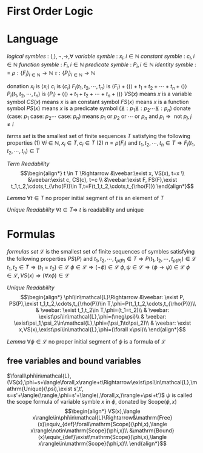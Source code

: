 
<h1>First Order Logic</h1>

# Language

*logical symbles* : $(,),\neg,\to,\forall$
*variable symble* : $x_i,i\in\mathbb{N}$
*constant symble* : $c_i,i\in\mathbb{N}$
*function symble* : $F_i,i\in\mathbb{N}$
*predicate symble* : $P_i,i\in\mathbb{N}$
*identity symble* : $=$
$\rho:\{F_i\}_{i\in\mathbb{N}}\to\mathbb{N}$
$\tau:\{P_i\}_{i\in\mathbb{N}}\to\mathbb{N}$

donation
$x_i$ is $\langle x_i \rangle$
$c_i$ is $\langle c_i \rangle$
$F_i(t_1,t_2,\cdots,t_n)$ is $\langle F_i \rangle+\langle ( \rangle+t_1+t_2+\cdots+t_n+\langle ) \rangle$
$P_i(t_1,t_2,\cdots,t_n)$ is $\langle P_i \rangle+\langle ( \rangle+t_1+t_2+\cdots+t_n+\langle ) \rangle$
$VS(x )$ means $x$ is a variable symbol
$CS(x)$ means $x$ is an constant symbol
$FS(x)$ means $x$ is a function symbol
$PS(x)$ means $x$ is a predicate symbol
$(\veebar: p_1\veebar: p_2\cdots\veebar: p_n)$ donate (case: $p_1$ case: $p_2\cdots$ case: $p_n$) means $p_1\text{ or }p_2\text{ or }\cdots\text{ or }p_n$ and $p_i\Rightarrow\text{ not } p_j,j\ne i$
<!-- 在不同的逻辑系统中，如何取非是需要定义的，neg操作取决于不同的系统 -->

*terms set* is the smallest set of finite sequences $T$ satisfying the following properties
(1) $\forall i\in\mathbb{N},x_i\in T,c_i\in T$ <!-- \forall i\in\mathbb{N},x_i,c_i\in T的写法不利于机器读取，具有含混的逗号，使用\text{ and }-->
(2) $n=\rho(F_i)\text{ and }t_1,t_2,\cdots,t_n\in T\Rightarrow F_i(t_1,t_2,\cdots,t_n)\in T$

*Term Readability*
$$\begin{align*}
    t \in T \Rightarrow &\veebar:\exist x, VS(x), t=x \\
    &\veebar:\exist c, CS(c), t=c \\
    &\veebar:\exist F, FS(F),\exist t_1,t_2,\cdots,t_{\rho(F)}\in T,t=F(t_1,t_2,\cdots,t_{\rho(F)})
\end{align*}$$

*Lemma*
$\forall t \in T$
no proper initial segment of $t$ is an element of $T$

*Unique Readability*
$\forall t \in T\Rightarrow$
$t$ is readability and unique

# Formulas

*formulas set* $\mathcal{L}$ is the smallest set of finite sequences of symbles satisfying the following properties
$PS(P)\text{ and }t_1,t_2,\cdots,t_{\rho(P)}\in T\Rightarrow P(t_1,t_2,\cdots,t_{\rho(P)})\in\mathcal{L}$
$t_1,t_2\in T\Rightarrow(t_1=t_2)\in\mathcal{L}$
$\phi\in\mathcal{L}\Rightarrow(\neg\phi)\in\mathcal{L}$
$\phi,\psi\in\mathcal{L}\Rightarrow(\phi\to\psi)\in\mathcal{L}$
$\phi\in\mathcal{L},VS(x)\Rightarrow(\forall x\phi)\in\mathcal{L}$

*Unique Readability*
$$\begin{align*}
    \phi\in\mathcal{L}\Rightarrow &\veebar: \exist P, PS(P),\exist t_1,t_2,\cdots,t_{\rho(P)}\in T,\phi=P(t_1,t_2,\cdots,t_{\rho(P)})\\
    & \veebar: \exist t_1,t_2\in T,\phi=(t_1=t_2)\\
    & \veebar: \exist\psi\in\mathcal{L},\phi=(\neg\psi)\\
    & \veebar: \exist\psi_1,\psi_2\in\mathcal{L},\phi=(\psi_1\to\psi_2)\\
    & \veebar: \exist x,VS(x),\exist\psi\in\mathcal{L},\phi=(\forall x\psi)\\
\end{align*}$$

*Lemma*
$\forall \phi \in \mathcal{L}$
no proper initial segment of $\phi$ is a formula of $\mathcal{L}$

## free variables and bound variables
$\forall\phi\in\mathcal{L},(VS(x),\phi=s+\langle\forall,x\rangle+t\Rightarrow\exist\psi\in\mathcal{L},\mathrm{Unique}(\psi),\exist s',t', s=s'+\langle(\rangle,\phi=s'+\langle(,\forall,x,)\rangle+\psi+t')$
$\psi$ is called the scope formula of variable symble $x$ in $\phi$, donated by $\mathrm{Scope}(\phi,x)$
$$\begin{align*}
    VS(x),\langle x\rangle\in\phi\in\mathcal{L}\Rightarrow&\mathrm{Free}(x)\equiv_{def}\forall\mathrm{Scope}(\phi,x),\langle x\rangle\notin\mathrm{Scope}(\phi,x)\\
    &\mathrm{Bound}(x)\equiv_{def}\exist\mathrm{Scope}(\phi,x),\langle x\rangle\in\mathrm{Scope}(\phi,x)\\
\end{align*}$$